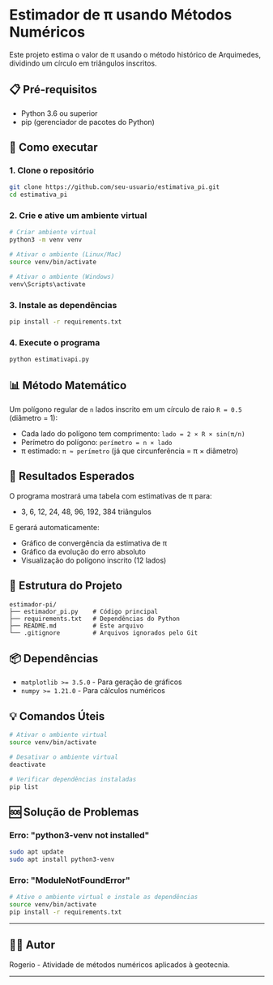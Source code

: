 # Estimador de π usando Métodos Numéricos

Este projeto estima o valor de π usando o método histórico de Arquimedes, dividindo um círculo em triângulos inscritos.

## 📋 Pré-requisitos

- Python 3.6 ou superior
- pip (gerenciador de pacotes do Python)

## 🚀 Como executar

### 1. Clone o repositório
```bash
git clone https://github.com/seu-usuario/estimativa_pi.git
cd estimativa_pi
```

### 2. Crie e ative um ambiente virtual
```bash
# Criar ambiente virtual
python3 -m venv venv

# Ativar o ambiente (Linux/Mac)
source venv/bin/activate

# Ativar o ambiente (Windows)
venv\Scripts\activate
```

### 3. Instale as dependências
```bash
pip install -r requirements.txt
```

### 4. Execute o programa
```bash
python estimativapi.py
```

## 📊 Método Matemático

Um polígono regular de `n` lados inscrito em um círculo de raio `R = 0.5` (diâmetro = 1):
- Cada lado do polígono tem comprimento: `lado = 2 × R × sin(π/n)`
- Perímetro do polígono: `perímetro = n × lado`
- π estimado: `π ≈ perímetro` (já que circunferência = π × diâmetro)

## 🎯 Resultados Esperados

O programa mostrará uma tabela com estimativas de π para:
- 3, 6, 12, 24, 48, 96, 192, 384 triângulos

E gerará automaticamente:
- Gráfico de convergência da estimativa de π
- Gráfico da evolução do erro absoluto
- Visualização do polígono inscrito (12 lados)

## 🔧 Estrutura do Projeto
```
estimador-pi/
├── estimador_pi.py    # Código principal
├── requirements.txt   # Dependências do Python
├── README.md          # Este arquivo
└── .gitignore         # Arquivos ignorados pelo Git
```

## 📦 Dependências

- `matplotlib >= 3.5.0` - Para geração de gráficos
- `numpy >= 1.21.0` - Para cálculos numéricos

## 💡 Comandos Úteis

```bash
# Ativar o ambiente virtual
source venv/bin/activate

# Desativar o ambiente virtual
deactivate

# Verificar dependências instaladas
pip list
```

## 🆘 Solução de Problemas

### Erro: "python3-venv not installed"
```bash
sudo apt update
sudo apt install python3-venv
```

### Erro: "ModuleNotFoundError"
```bash
# Ative o ambiente virtual e instale as dependências
source venv/bin/activate
pip install -r requirements.txt
```

---

## 👨‍💻 Autor

Rogerio - Atividade de métodos numéricos aplicados à geotecnia.

---

